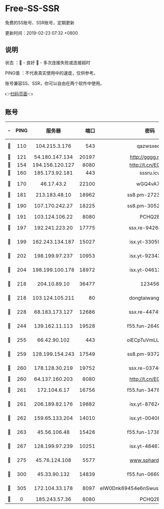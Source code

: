 # Free-SS-SSR

免费的SS账号、SSR账号，定期更新

更新时间：2019-02-23 07:32 +0800

## 说明

状态     ：🙂 - 良好 🙁 - 多次连接失败或连接超时

PING值   ：不代表真实使用中的速度，仅供参考。

账号兼容SS、SSR，你可以自由在两个软件中使用。

👉[扫码页面](https://liesauer.github.io/free-ss-ssr.github.io/)👈

## 账号

|-|PING|服务器|端口|密码|加密方式|区域|
|:----:|:----:|:-----:|-----:|:----:|:----:|:----:|
|🙂|110|104.215.3.176|543|qazwsxedc|aes-256-gcm|JP|
|🙂|121|54.180.147.134|20197|http://gggg.rocks|chacha20|KR|
|🙂|154|194.156.120.127|8080|http://t.cn/EGJIyrl|rc4-md5|RU|
|🙂|160|185.173.92.181|443|sssru.icu|rc4-md5|RU|
|🙂|170|46.17.43.2|22100|wGQ4vA7D|aes-256-gcm|RU|
|🙂|181|213.183.48.10|18962|ss8.pm-27236881|rc4-md5|RU|
|🙂|190|107.170.242.27|18225|ss8.pm-30525832|aes-256-cfb|US|
|🙂|191|103.124.106.22|8080|PCHQ2E|rc4-md5|US|
|🙂|197|192.241.223.20|17775|ssx.re-94264903|aes-256-cfb|US|
|🙂|199|162.243.134.187|15027|isx.yt-33059042|aes-256-cfb|US|
|🙂|202|198.199.97.237|10953|isx.yt-92343390|aes-256-cfb|US|
|🙂|204|198.199.100.178|18972|isx.yt-04613633|aes-256-cfb|US|
|🙂|218|204.10.89.10|36477|123456|aes-256-cfb|US|
|🙂|218|103.124.105.211|80|dongtaiwang.com|aes-256-cfb|US|
|🙂|228|68.183.173.127|12686|ssx.re-44749299|aes-256-cfb|US|
|🙂|244|139.162.11.113|19528|f55.fun-26491183|aes-256-cfb|SG|
|🙂|255|66.42.90.102|443|oiECpTuVmLLxk4Ts|aes-256-cfb|US|
|🙂|259|128.199.154.243|17549|ss8.pm-93722543|aes-256-cfb|SG|
|🙂|260|178.128.30.219|19752|ssx.re-03740090|aes-256-cfb|SG|
|🙂|260|64.137.160.203|8080|http://t.cn/EGJIyrl|rc4-md5|CA|
|🙂|261|172.104.6.17|16756|f55.fun-34782964|aes-256-cfb|US|
|🙂|261|206.189.82.176|19882|isx.yt-87624170|aes-256-cfb|SG|
|🙂|262|159.65.133.204|14010|isx.yt-00408071|aes-256-cfb|SG|
|🙂|263|45.56.106.48|15428|f55.fun-17381628|aes-256-cfb|US|
|🙂|267|128.199.97.239|10251|isx.yt-48467952|aes-256-cfb|SG|
|🙂|275|45.76.124.108|5577|www.sphard.com|aes-256-cfb|AU|
|🙂|300|45.33.90.132|14839|f55.fun-06699506|aes-256-cfb|US|
|🙂|305|172.104.33.178|8097|eIW0Dnk69454e6nSwuspv9DmS201tQ0D|aes-256-cfb|SG|
|🙁|0|185.243.57.36|8080|PCHQ2E|rc4-md5|US|
